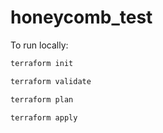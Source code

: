# honeycomb_test

To run locally:


```sh
terraform init

terraform validate

terraform plan

terraform apply
```  